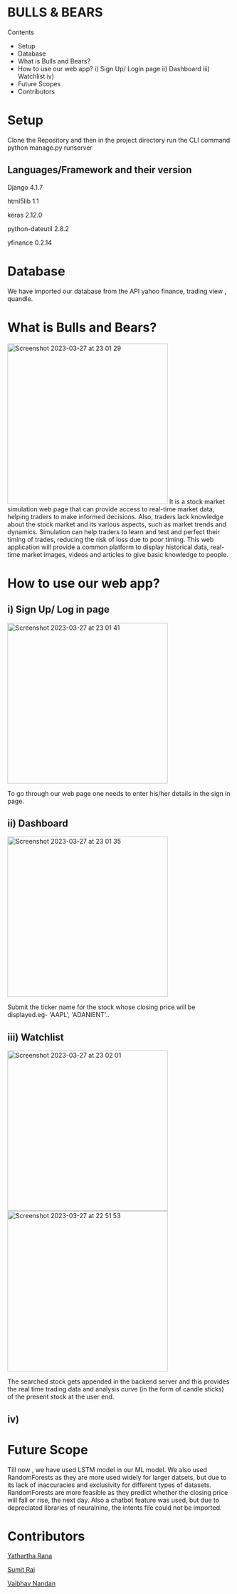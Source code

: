 # BULLS & BEARS

Contents
- Setup
- Database
- What is Bulls and Bears?
- How to use our web app?
   i) Sign Up/ Login page
   ii) Dashboard
   iii) Watchlist
   iv)
- Future Scopes
- Contributors

# Setup
Clone the Repository and then in the project directory run the CLI command  python manage.py runserver

## Languages/Framework and their version

Django 4.1.7

html5lib 1.1

keras 2.12.0

python-dateutil 2.8.2

yfinance 0.2.14

# Database
We have imported our database from the API yahoo finance, trading view , quandle.

# What is Bulls and Bears?
<img width="360" alt="Screenshot 2023-03-27 at 23 01 29" src="https://user-images.githubusercontent.com/95199085/228024023-1f36f450-b0fa-4880-92b3-327454f87997.png">
It is a stock market simulation web page that can provide access to real-time market data, helping traders to make informed decisions. Also, traders lack knowledge about the stock market and its various aspects, such as market trends and dynamics.
Simulation can help traders to learn and test and perfect their timing of trades, reducing the risk of loss due to poor timing.
This web application will provide a common platform to display historical data, real-time market images, videos and articles to give basic knowledge to people.

# How to use our web app?
## i) Sign Up/ Log in page
<img width="360" alt="Screenshot 2023-03-27 at 23 01 41" src="https://user-images.githubusercontent.com/95199085/228023828-54e0b761-4a34-4cb8-94c4-356fcb7c6f44.png">

To go through our web page one needs to enter his/her details in the sign in page.
## ii) Dashboard
<img width="360" alt="Screenshot 2023-03-27 at 23 01 35" src="https://user-images.githubusercontent.com/95199085/228024211-b4f21722-39a3-49a7-a6fd-eb931a153c25.png">

Submit the ticker name for the stock whose closing price will be displayed.eg- 'AAPL', 'ADANIENT'..
## iii) Watchlist
<img width="360" alt="Screenshot 2023-03-27 at 23 02 01" src="https://user-images.githubusercontent.com/95199085/228024503-550ef050-3443-48ea-9667-f999cee75d88.png">  <img width="360" alt="Screenshot 2023-03-27 at 22 51 53" src="https://user-images.githubusercontent.com/95199085/228024575-24104248-b134-439f-ba17-a7048a4c85a6.png">


The searched stock gets appended in the backend server and this provides the real time trading data and analysis curve (in the form of candle sticks) of the present stock at the user end.
## iv) 
# Future Scope
Till now , we have used LSTM model in our ML model. We also used RandomForests as they are more used widely for larger datsets, but due to its lack of inaccuracies and exclusivity for different types of datasets. RandomForests are more feasible as they predict whether the closing price will fall or rise, the next day.
Also a chatbot feature was used, but due to depreciated libraries of neuralnine, the intents file could not be imported.
# Contributors
[Yathartha Rana](https://github.com/YatharthaRana)

[Sumit Raj](https://github.com/sumit65151)

[Vaibhav Nandan](https://github.com/Vaibnandan)



